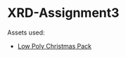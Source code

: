 # XRD-Assignment3

Assets used:
- [Low Poly Christmas Pack](https://assetstore.unity.com/packages/3d/props/low-poly-christmas-pack-free-184483)
